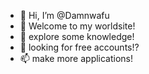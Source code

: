 - 👋 Hi, I’m @Damnwafu
- 👀 Welcome to my worldsite!
- 🌱 explore some knowledge!
- 💞️ looking for free accounts!?
- 📫 make more applications!

<!---
Damnwafu/Damnwafu is a ✨ special ✨ repository because its `README.md` (this file) appears on your GitHub profile.
You can click the Preview link to take a look at your changes.
--->
